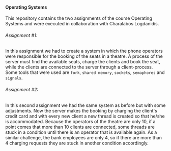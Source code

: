 #### Operating Systems 

This repository contains the two assignments of the course Operating Systems and were executed in collaboration with Charalabos Logdanidis.

###### Assignment #1: 

In this assignment we had to create a system in which the phone operators were responsible for the booking of the seats in a theatre. A process of the server must find the available seats, charge the clients and book the seat, while the clients are connected to the server through a client-process.
Some tools that were used are `fork`, `shared memory`, `sockets`, `semaphores` and `signals`. 

###### Assignment #2:

In this second assignment we had the same system as before but with some adjustments. Now the server makes the booking by charging the client's credit card and with every new client a new thread is created so that he/she is accommodated. Because the operators of the theatre are only 10, if a point comes that more than 10 clients are connected, some threads are stuck in a condition until there is an operator that is available again. As a similar challenge, the bank employees are only 4, so if there are more than 4 charging requests they are stuck in another condition accordingly.